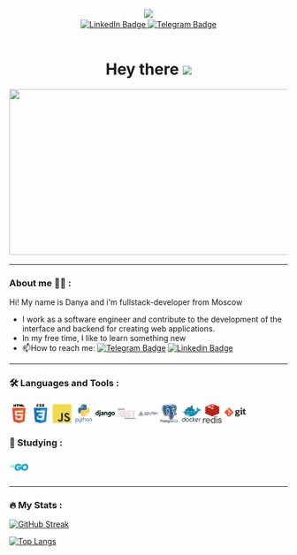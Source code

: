 <div id="header" align="center">
  <img src="https://media.giphy.com/media/YYW0hHizzIOrlhimPG/giphy.gif?cid=ecf05e470mgvoprp43g5w73bg4led6yspozznzmu5bdpsvi1&ep=v1_gifs_related&rid=giphy.gif&ct=g" width=200>
</div>
<div id="badge" align="center">
  <a href="https://www.linkedin.com/in/daniil-gyrman">
    <img src="https://img.shields.io/badge/LinkedIn-blue?style=for-the-badge&logo=linkedin&logoColor=white" alt="LinkedIn Badge"/>
  </a>
  <a href="https://t.me/danuil">
    <img src="https://img.shields.io/badge/Telegram-0099cc?logo=telegram&logoColor=white&style=for-the-badge" alt="Telegram Badge">
  </a>
</div>
<div align="center">
  <img src="https://komarev.com/ghpvc/?username=Fobos07&style=flat-square&color=blue" alt=""/>
</div>
<div align="center">
  <h1>
    Hey there
    <img src="https://media.giphy.com/media/hvRJCLFzcasrR4ia7z/giphy.gif" width="30px"/>
  </h1>
</div>
<div align="center">
  <img src="https://media.giphy.com/media/1Aj491qX7K45qZs6EP/giphy.gif?cid=ecf05e47znf90lhpr793blydkyb5bjxswzpwpt87luhkeu0x&ep=v1_gifs_related&rid=giphy.gif&ct=g" width=600 height=300>
</div>

---

### About me :man_shrugging: :

Hi! My name is Danya and i'm fullstack-developer from Moscow

- I work as a software engineer and contribute to the development of the interface and backend for creating web applications.
- In my free time, I like to learn something new
- :mailbox:How to reach me: [![Telegram Badge](https://img.shields.io/badge/Tg-0099cc?logo=telegram&logoColor=white&style=for-the-badge)](https://t.me/danuil) [![Linkedin Badge](https://img.shields.io/badge/In-blue?style=for-the-badge&logo=linkedin&logoColor=white)](https://www.linkedin.com/in/daniil-gyrman)

---

### :hammer_and_wrench: Languages and Tools :

<div>
  <img src="https://github.com/devicons/devicon/blob/master/icons/html5/html5-original-wordmark.svg" width=35>
  <img src="https://github.com/devicons/devicon/blob/master/icons/css3/css3-original-wordmark.svg" width=35>
  <img src="https://github.com/devicons/devicon/blob/master/icons/javascript/javascript-original.svg" width=35>
  <img src="https://github.com/devicons/devicon/blob/master/icons/python/python-original-wordmark.svg" width=35>
  <img src="https://github.com/devicons/devicon/blob/master/icons/django/django-plain-wordmark.svg" width=35>
  <img src="https://github.com/devicons/devicon/blob/master/icons/djangorest/djangorest-original-wordmark.svg" width=35>
  <img src="https://github.com/devicons/devicon/blob/master/icons/sentry/sentry-original-wordmark.svg" width=35>
  <img src="https://github.com/devicons/devicon/blob/master/icons/postgresql/postgresql-original-wordmark.svg" width=35>
  <img src="https://github.com/devicons/devicon/blob/master/icons/docker/docker-original-wordmark.svg" width=35>
  <img src="https://github.com/devicons/devicon/blob/master/icons/redis/redis-original-wordmark.svg" width=35>
  <img src="https://github.com/devicons/devicon/blob/master/icons/git/git-original-wordmark.svg" title="Git" **alt="Git" width="40" height="40"/>
</div>

### :book: Studying :
<div>
  <img src="https://github.com/devicons/devicon/blob/master/icons/go/go-original-wordmark.svg" width=35>
</div>

---

### :fire: My Stats :

[![GitHub Streak](https://github-readme-streak-stats.herokuapp.com?user=Fobos07&theme=dark&mode=weekly&background=45%2C3F19EB%2C000000&stroke=008F11)](https://git.io/streak-stats)

[![Top Langs](https://github-readme-stats.vercel.app/api/top-langs/?username=Fobos07&theme=tokyonight&show_icons=true)](https://github.com/anuraghazra/github-readme-stats)
